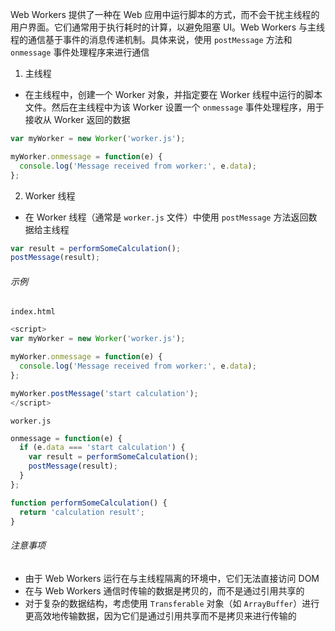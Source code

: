 Web Workers 提供了一种在 Web 应用中运行脚本的方式，而不会干扰主线程的用户界面。它们通常用于执行耗时的计算，以避免阻塞 UI。Web Workers 与主线程的通信基于事件的消息传递机制。具体来说，使用 `postMessage` 方法和 `onmessage` 事件处理程序来进行通信

1. 主线程

* 在主线程中，创建一个 Worker 对象，并指定要在 Worker 线程中运行的脚本文件。然后在主线程中为该 Worker 设置一个 `onmessage` 事件处理程序，用于接收从 Worker 返回的数据

```JavaScript
var myWorker = new Worker('worker.js');

myWorker.onmessage = function(e) {
  console.log('Message received from worker:', e.data);
};
```

2. Worker 线程

* 在 Worker 线程（通常是 `worker.js` 文件）中使用 `postMessage` 方法返回数据给主线程

```JavaScript
var result = performSomeCalculation(); 
postMessage(result); 
```

###### 示例

`index.html`

```JavaScript
<script>
var myWorker = new Worker('worker.js');

myWorker.onmessage = function(e) {
  console.log('Message received from worker:', e.data);
};

myWorker.postMessage('start calculation');
</script>
```

`worker.js`

```JavaScript
onmessage = function(e) {
  if (e.data === 'start calculation') {
    var result = performSomeCalculation(); 
    postMessage(result); 
  }
};

function performSomeCalculation() {
  return 'calculation result';
}
```

###### 注意事项

- 由于 Web Workers 运行在与主线程隔离的环境中，它们无法直接访问 DOM
- 在与 Web Workers 通信时传输的数据是拷贝的，而不是通过引用共享的
- 对于复杂的数据结构，考虑使用 `Transferable` 对象（如 `ArrayBuffer`）进行更高效地传输数据，因为它们是通过引用共享而不是拷贝来进行传输的
